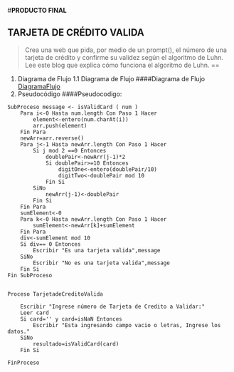 #**PRODUCTO FINAL**
## TARJETA DE CRÉDITO VALIDA
> Crea una web que pida, por medio de un prompt(), el número de una tarjeta de crédito y confirme su validez según el algoritmo de Luhn. Lee este blog que explica cómo funciona el algoritmo de Luhn.
==
1. Diagrama de Flujo
    1.1 Diagrama de Flujo
    ####Diagrama de Flujo
    [DiagramaFlujo](https://github.com/NatalyOC/ProductoFinalTarjetadeCreditoValida/blob/master/DFTarjetaCreditoValida.docx)
2. Pseudocódigo
####Pseudocodigo:
~~~
SubProceso message <- isValidCard ( num )
	Para i<-0 Hasta num.length Con Paso 1 Hacer
		element<-entero(num.charAt(i))
		arr.push(element)
	Fin Para
	newArr=arr.reverse()
	Para j<-1 Hasta newArr.length Con Paso 1 Hacer
		Si j mod 2 ==0 Entonces
			doublePair<-newArr(j-1)*2
			Si doublePair>=10 Entonces
				digitOne<-entero(doublePair/10)
				digitTwo<-doublePair mod 10
			Fin Si
		SiNo
			newArr(j-1)<-doublePair
		Fin Si
	Fin Para
	sumElement<-0
	Para k<-0 Hasta newArr.length Con Paso 1 Hacer
		sumElement<-newArr[k]+sumElement
	Fin Para
	div<-sumElement mod 10
	Si div== 0 Entonces
		Escribir "Es una tarjeta valida",message
	SiNo
		Escribir "No es una tarjeta valida",message
	Fin Si
Fin SubProceso


Proceso TarjetadeCreditoValida
	
	Escribir "Ingrese número de Tarjeta de Credito a Validar:"
	Leer card
	Si card='' y card=isNaN Entonces
		Escribir "Esta ingresando campo vacio o letras, Ingrese los datos."
	SiNo
		resultado=isValidCard(card)
	Fin Si
	
FinProceso
